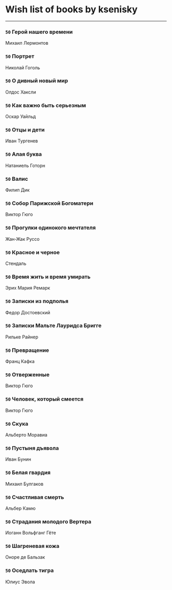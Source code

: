 # Wish list of books by ksenisky
---

### `50` Герой нашего времени
Михаил Лермонтов

### `50` Портрет
Николай Гоголь

### `50` О дивный новый мир
Олдос Хаксли

### `50` Как важно быть серьезным
Оскар Уайльд

### `50` Отцы и дети
Иван Тургенев

### `50` Алая буква
Натаниель Готорн

### `50` Валис
Филип Дик

### `50` Собор Парижской Богоматери
Виктор Гюго

### `50` Прогулки одинокого мечтателя
Жан-Жак Руссо

### `50` Красное и черное
Стендаль

### `50` Время жить и время умирать
Эрих Мария Ремарк

### `50` Записки из подполья
Федор Достоевский

### `50` Записки Мальте Лауридса Бригге
Рильке Райнер

### `50` Превращение
Франц Кафка

### `50` Отверженные
Виктор Гюго

### `50` Человек, который смеется
Виктор Гюго

### `50` Скука
Альберто Моравиа

### `50` Пустыня дъявола
Иван Бунин

### `50` Белая гвардия
Михаил Булгаков

### `50` Счастливая смерть
Альбер Камю

### `50` Страдания молодого Вертера
Иоганн Вольфганг Гёте

### `50` Шагреневая кожа
Оноре де Бальзак

### `50` Оседлать тигра
Юлиус Эвола


